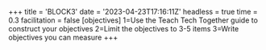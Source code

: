 +++
title = 'BLOCK3'
date = '2023-04-23T17:16:11Z'
headless = true
time = 0.3
facilitation = false
[objectives]
    1=Use the Teach Tech Together guide to construct your objectives
    2=Limit the objectives to 3-5 items
    3=Write objectives you can measure
+++


